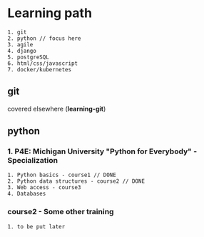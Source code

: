 # Learning path
    1. git
    2. python // focus here
    3. agile
    4. django
    5. postgreSQL
    6. html/css/javascript
    7. docker/kubernetes

## git
covered elsewhere (**learning-git**)
## python 
  ### 1. P4E: Michigan University "Python for Everybody" - Specialization
    1. Python basics - course1 // DONE
    2. Python data structures - course2 // DONE
    3. Web access - course3
    4. Databases
  ### course2 - Some other training
    1. to be put later
  
